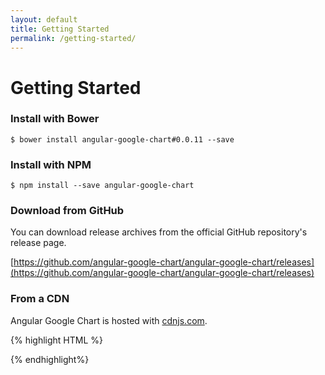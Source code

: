 ```yaml
---
layout: default
title: Getting Started
permalink: /getting-started/
---
```


# Getting Started

### Install with Bower

```
$ bower install angular-google-chart#0.0.11 --save
```

### Install with NPM

```
$ npm install --save angular-google-chart
```

### Download from GitHub

You can download release archives from the official GitHub repository's release page.

[https://github.com/angular-google-chart/angular-google-chart/releases](https://github.com/angular-google-chart/angular-google-chart/releases)

### From a CDN

Angular Google Chart is hosted with [cdnjs.com](https://cdnjs.com/libraries/angular-google-chart).

{% highlight HTML %}
<!-- unminified for development -->
<script src="https://cdnjs.cloudflare.com/ajax/libs/angular-google-chart/0.0.11/ng-google-chart.js" type="text/javascript"></script>

<!-- minified for production -->
<script src="https://cdnjs.cloudflare.com/ajax/libs/angular-google-chart/0.0.11/ng-google-chart.min.js" type="text/javascript"></script>
{% endhighlight%}